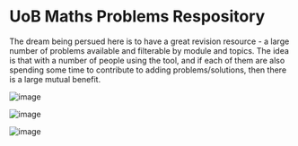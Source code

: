 # UoB Maths Problems Respository

The dream being persued here is to have a great revision resource - a large number of problems available and filterable by module and topics. The idea is that with a number of people using the tool, and if each of them are also spending some time to contribute to adding problems/solutions, then there is a large mutual benefit.

![image](https://github.com/Piturnah/BMPR/assets/20472367/474a1265-76a8-4d28-abec-21fe39d11bc7)

![image](https://github.com/Piturnah/BMPR/assets/20472367/4a93af9a-a331-408c-b3a0-8d5bf0e03382)

![image](https://github.com/Piturnah/BMPR/assets/20472367/a6231960-6cf8-4396-b52d-ce2cf32bdb5c)
